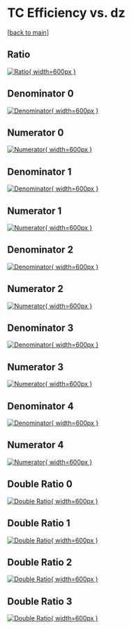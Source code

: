# TC Efficiency vs. dz

[[back to main](./)]



## Ratio

[![Ratio](../mtv/var/TC_vtr_13_1_eff_dz.png){ width=600px }](../mtv/var/TC_vtr_13_1_eff_dz.pdf)

## Denominator 0

[![Denominator](../mtv/den/TC_vtr_13_1_eff_dz_den0.png){ width=600px }](../mtv/den/TC_vtr_13_1_eff_dz_den0.pdf)

## Numerator 0

[![Numerator](../mtv/num/TC_vtr_13_1_eff_dz_num0.png){ width=600px }](../mtv/num/TC_vtr_13_1_eff_dz_num0.pdf)

## Denominator 1

[![Denominator](../mtv/den/TC_vtr_13_1_eff_dz_den1.png){ width=600px }](../mtv/den/TC_vtr_13_1_eff_dz_den1.pdf)

## Numerator 1

[![Numerator](../mtv/num/TC_vtr_13_1_eff_dz_num1.png){ width=600px }](../mtv/num/TC_vtr_13_1_eff_dz_num1.pdf)

## Denominator 2

[![Denominator](../mtv/den/TC_vtr_13_1_eff_dz_den2.png){ width=600px }](../mtv/den/TC_vtr_13_1_eff_dz_den2.pdf)

## Numerator 2

[![Numerator](../mtv/num/TC_vtr_13_1_eff_dz_num2.png){ width=600px }](../mtv/num/TC_vtr_13_1_eff_dz_num2.pdf)

## Denominator 3

[![Denominator](../mtv/den/TC_vtr_13_1_eff_dz_den3.png){ width=600px }](../mtv/den/TC_vtr_13_1_eff_dz_den3.pdf)

## Numerator 3

[![Numerator](../mtv/num/TC_vtr_13_1_eff_dz_num3.png){ width=600px }](../mtv/num/TC_vtr_13_1_eff_dz_num3.pdf)

## Denominator 4

[![Denominator](../mtv/den/TC_vtr_13_1_eff_dz_den4.png){ width=600px }](../mtv/den/TC_vtr_13_1_eff_dz_den4.pdf)

## Numerator 4

[![Numerator](../mtv/num/TC_vtr_13_1_eff_dz_num4.png){ width=600px }](../mtv/num/TC_vtr_13_1_eff_dz_num4.pdf)

## Double Ratio 0

[![Double Ratio](../mtv/ratio/TC_vtr_13_1_eff_dz_ratio0.png){ width=600px }](../mtv/ratio/TC_vtr_13_1_eff_dz_ratio0.pdf)

## Double Ratio 1

[![Double Ratio](../mtv/ratio/TC_vtr_13_1_eff_dz_ratio1.png){ width=600px }](../mtv/ratio/TC_vtr_13_1_eff_dz_ratio1.pdf)

## Double Ratio 2

[![Double Ratio](../mtv/ratio/TC_vtr_13_1_eff_dz_ratio2.png){ width=600px }](../mtv/ratio/TC_vtr_13_1_eff_dz_ratio2.pdf)

## Double Ratio 3

[![Double Ratio](../mtv/ratio/TC_vtr_13_1_eff_dz_ratio3.png){ width=600px }](../mtv/ratio/TC_vtr_13_1_eff_dz_ratio3.pdf)

